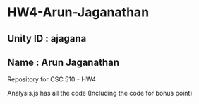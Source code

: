 # HW4-Arun-Jaganathan

## Unity ID : ajagana
## Name : Arun Jaganathan

Repository for CSC 510 - HW4


Analysis.js has all the code (Including the code for bonus point)
